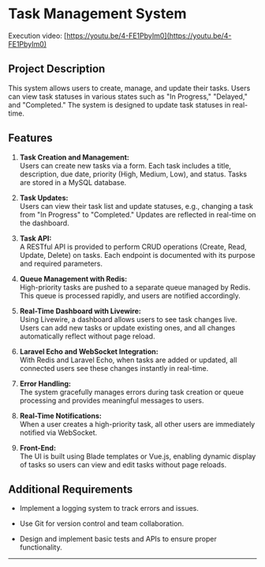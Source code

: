 # Task Management System

Execution video: [https://youtu.be/4-FE1PbyIm0](https://youtu.be/4-FE1PbyIm0)

## Project Description

This system allows users to create, manage, and update their tasks. Users can view task statuses in various states such as "In Progress," "Delayed," and "Completed." The system is designed to update task statuses in real-time.

## Features

1. **Task Creation and Management:**  
    Users can create new tasks via a form. Each task includes a title, description, due date, priority (High, Medium, Low), and status. Tasks are stored in a MySQL database.
    
2. **Task Updates:**  
    Users can view their task list and update statuses, e.g., changing a task from "In Progress" to "Completed." Updates are reflected in real-time on the dashboard.
    
3. **Task API:**  
    A RESTful API is provided to perform CRUD operations (Create, Read, Update, Delete) on tasks. Each endpoint is documented with its purpose and required parameters.
    
4. **Queue Management with Redis:**  
    High-priority tasks are pushed to a separate queue managed by Redis. This queue is processed rapidly, and users are notified accordingly.
    
5. **Real-Time Dashboard with Livewire:**  
    Using Livewire, a dashboard allows users to see task changes live. Users can add new tasks or update existing ones, and all changes automatically reflect without page reload.
    
6. **Laravel Echo and WebSocket Integration:**  
    With Redis and Laravel Echo, when tasks are added or updated, all connected users see these changes instantly in real-time.
    
7. **Error Handling:**  
    The system gracefully manages errors during task creation or queue processing and provides meaningful messages to users.
    
8. **Real-Time Notifications:**  
    When a user creates a high-priority task, all other users are immediately notified via WebSocket.
    
9. **Front-End:**  
    The UI is built using Blade templates or Vue.js, enabling dynamic display of tasks so users can view and edit tasks without page reloads.
    

## Additional Requirements

- Implement a logging system to track errors and issues.
    
- Use Git for version control and team collaboration.
    
- Design and implement basic tests and APIs to ensure proper functionality.
    

---
